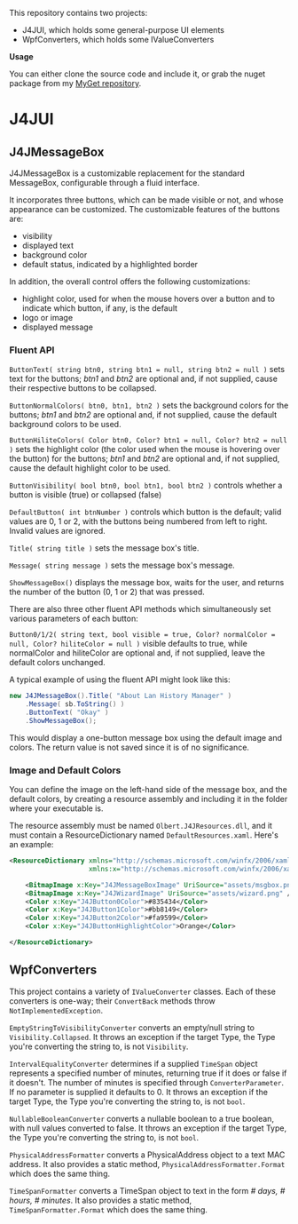 ﻿This repository contains two projects:

- J4JUI, which holds some general-purpose UI elements
- WpfConverters, which holds some IValueConverters

**Usage**

You can either clone the source code and include it, or grab the nuget package from my [MyGet repository](https://www.myget.org/gallery/jump4joy).

# J4JUI

## J4JMessageBox

J4JMessageBox is a customizable replacement for the standard MessageBox, configurable
through a fluid interface.

It incorporates three buttons, which can be made visible or not, and whose 
appearance can be customized. The customizable features of the buttons are:

- visibility
- displayed text
- background color
- default status, indicated by a highlighted border

In addition, the overall control offers the following customizations:

- highlight color, used for when the mouse hovers over a button and to indicate
which button, if any, is the default
- logo or image
- displayed message

### Fluent API

`ButtonText( string btn0, string btn1 = null, string btn2 = null )` sets text for the buttons; *btn1* and *btn2*
are optional and, if not supplied, cause their respective buttons to be collapsed.

`ButtonNormalColors( btn0, btn1, btn2 )` sets the background colors for the
buttons; *btn1* and *btn2* are optional and, if not supplied, cause the default 
background colors to be used.

`ButtonHiliteColors( Color btn0, Color? btn1 = null, Color? btn2 = null )` sets the highlight color (the color
used when the mouse is hovering over the button) for the
buttons; *btn1* and *btn2* are optional and, if not supplied, cause the default 
highlight color to be used.

`ButtonVisibility( bool btn0, bool btn1, bool btn2 )` controls whether a button is visible
(true) or collapsed (false)

`DefaultButton( int btnNumber )` controls which button is the default; valid values
are 0, 1 or 2, with the buttons being numbered from left to right. Invalid values
are ignored.

`Title( string title )` sets the message box's title.

`Message( string message )` sets the message box's message.

`ShowMessageBox()` displays the message box, waits for the user, and returns
the number of the button (0, 1 or 2) that was pressed.

There are also three other fluent API methods which simultaneously set various
parameters of each button:

`Button0/1/2( string text, bool visible = true, Color? normalColor = null, Color? hiliteColor = null )` visible defaults to 
true, while normalColor and hiliteColor are optional and, if not supplied, leave
the default colors unchanged.

A typical example of using the fluent API might look like this:

```csharp
new J4JMessageBox().Title( "About Lan History Manager" )
    .Message( sb.ToString() )
    .ButtonText( "Okay" )
    .ShowMessageBox();
```

This would display a one-button message box using the default image and colors.
The return value is not saved since it is of no significance.

### Image and Default Colors

You can define the image on the left-hand side of the message box, and the
default colors, by creating a resource assembly and including it in the folder
where your executable is.

The resource assembly must be named `Olbert.J4JResources.dll`, and it must contain
a ResourceDictionary named `DefaultResources.xaml`. Here's an example:

```xml
<ResourceDictionary xmlns="http://schemas.microsoft.com/winfx/2006/xaml/presentation"
                    xmlns:x="http://schemas.microsoft.com/winfx/2006/xaml">

    <BitmapImage x:Key="J4JMessageBoxImage" UriSource="assets/msgbox.png" />
    <BitmapImage x:Key="J4JWizardImage" UriSource="assets/wizard.png" />
    <Color x:Key="J4JButton0Color">#835434</Color>
    <Color x:Key="J4JButton1Color">#bb8149</Color>
    <Color x:Key="J4JButton2Color">#fa9599</Color>
    <Color x:Key="J4JButtonHighlightColor">Orange</Color>

</ResourceDictionary>
```

## WpfConverters

This project contains a variety of `IValueConverter` classes. Each of these converters
is one-way; their `ConvertBack` methods throw `NotImplementedException`.

`EmptyStringToVisibilityConverter` converts an empty/null string to `Visibility.Collapsed`.
It throws an exception if the target Type, the Type you're converting the string to,
is not `Visibility`.

`IntervalEqualityConverter` determines if a supplied `TimeSpan` object represents a
specified number of minutes, returning true if it does or false if it doesn't. The
number of minutes is specified through `ConverterParameter`. If no parameter is
supplied it defaults to 0. It throws an exception if the target Type, the Type you're converting the string to,
is not `bool`.

`NullableBooleanConverter` converts a nullable boolean to a true boolean, with
null values converted to false. It throws an exception if the target Type, the Type you're converting the string to,
is not `bool`.

`PhysicalAddressFormatter` converts a PhysicalAddress object to a text MAC address.
It also provides a static method, `PhysicalAddressFormatter.Format` which does
the same thing.

`TimeSpanFormatter` converts a TimeSpan object to text in the form *# days, # hours, # minutes*.
It also provides a static method, `TimeSpanFormatter.Format` which does
the same thing.






